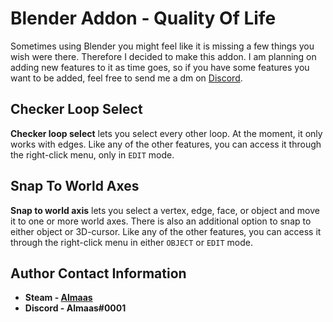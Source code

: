<!-- HEADER -->
# Blender Addon - Quality Of Life
Sometimes using Blender you might feel like it is missing a few things you wish were there. Therefore I decided to make this addon. I am planning on adding new features to it as time goes, so if you have some features you want to be added, feel free to send me a dm on [Discord](a "Almaas#0001").

<!-- Features -->
## Checker Loop Select
**Checker loop select** lets you select every other loop. At the moment, it only works with edges. Like any of the other features, you can access it through the right-click menu, only in `EDIT` mode.

## Snap To World Axes
**Snap to world axis** lets you select a vertex, edge, face, or object and move it to one or more world axes. There is also an additional option to snap to either object or 3D-cursor. Like any of the other features, you can access it through the right-click menu in either `OBJECT` or `EDIT` mode.

<!-- Contact Info -->
## Author Contact Information
- **Steam - [Almaas](https://steamcommunity.com/id/almaas/)**
- **Discord - Almaas#0001**
